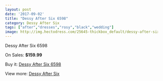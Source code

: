 ```yaml
---
layout: post
date: '2017-09-02'
title: "Dessy After Six 6598"
category: Dessy After Six
tags: ["after","dresses","rosy","black","wedding"]
image: http://img.hectodress.com/25645-thickbox_default/dessy-after-six-6598.jpg
---
```

Dessy After Six 6598

On Sales: **$159.99**
<a href="https://www.hectodress.com/dessy-after-six/11923-dessy-after-six-6598.html"><amp-img layout="responsive" width="600" height="600" src="//img.hectodress.com/25645-thickbox_default/dessy-after-six-6598.jpg" alt="Dessy After Six 6598 0" /></a>
<a href="https://www.hectodress.com/dessy-after-six/11923-dessy-after-six-6598.html"><amp-img layout="responsive" width="600" height="600" src="//img.hectodress.com/25646-thickbox_default/dessy-after-six-6598.jpg" alt="Dessy After Six 6598 1" /></a>

Buy it: [Dessy After Six 6598](https://www.hectodress.com/dessy-after-six/11923-dessy-after-six-6598.html "Dessy After Six 6598")

View more: [Dessy After Six](https://www.hectodress.com/186-dessy-after-six "Dessy After Six")
